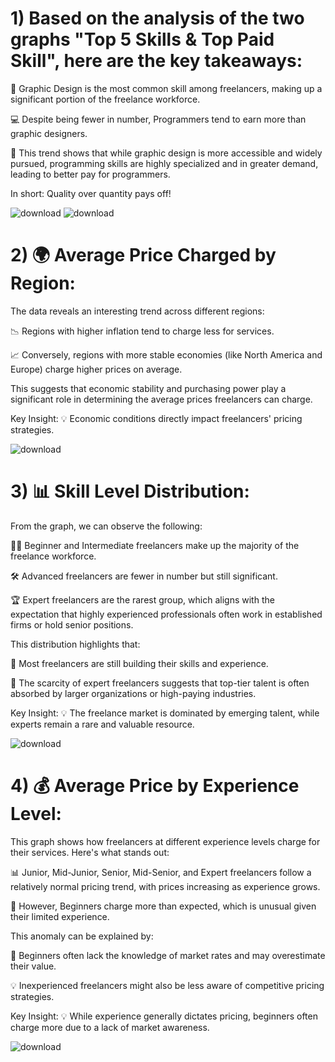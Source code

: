 # 1) Based on the analysis of the two graphs "Top 5 Skills & Top Paid Skill", here are the key takeaways:

🎨 Graphic Design is the most common skill among freelancers, making up a significant portion of the freelance workforce.

💻 Despite being fewer in number, Programmers tend to earn more than graphic designers.

🌟 This trend shows that while graphic design is more accessible and widely pursued, programming skills are highly specialized and in greater demand, leading to better pay for programmers.

In short: Quality over quantity pays off! 


![download](https://github.com/user-attachments/assets/8c1ca54d-4a26-42ad-bb37-6b13b819c0ee)                               ![download](https://github.com/user-attachments/assets/ebdc2d69-aa5a-45a9-ba4a-9c3011f468d0)

# 2) 🌍 Average Price Charged by Region:

The data reveals an interesting trend across different regions:

📉 Regions with higher inflation tend to charge less for services.

📈 Conversely, regions with more stable economies (like North America and Europe) charge higher prices on average.

This suggests that economic stability and purchasing power play a significant role in determining the average prices freelancers can charge.

Key Insight: 💡 Economic conditions directly impact freelancers' pricing strategies.

![download](https://github.com/user-attachments/assets/aa936e17-fa15-493a-87c8-9ec5e1c97744)

# 3) 📊 Skill Level Distribution:

From the graph, we can observe the following:

🧑‍🎓 Beginner and Intermediate freelancers make up the majority of the freelance workforce.

🛠️ Advanced freelancers are fewer in number but still significant.

🏆 Expert freelancers are the rarest group, which aligns with the expectation that highly experienced professionals often work in established firms or hold senior positions.

This distribution highlights that:

🌱 Most freelancers are still building their skills and experience.

🚀 The scarcity of expert freelancers suggests that top-tier talent is often absorbed by larger organizations or high-paying industries.

Key Insight: 💡 The freelance market is dominated by emerging talent, while experts remain a rare and valuable resource.

![download](https://github.com/user-attachments/assets/167c7e2d-3193-46a9-89f7-be704e1c09a4)

# 4) 💰 Average Price by Experience Level:

This graph shows how freelancers at different experience levels charge for their services. Here's what stands out:

📊 Junior, Mid-Junior, Senior, Mid-Senior, and Expert freelancers follow a relatively normal pricing trend, with prices increasing as experience grows.

🚨 However, Beginners charge more than expected, which is unusual given their limited experience.

This anomaly can be explained by:

🤔 Beginners often lack the knowledge of market rates and may overestimate their value.

💡 Inexperienced freelancers might also be less aware of competitive pricing strategies.

Key Insight: 💡 While experience generally dictates pricing, beginners often charge more due to a lack of market awareness.

![download](https://github.com/user-attachments/assets/2d368d17-4038-4f36-9651-bf7c9d938585)






